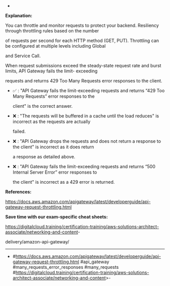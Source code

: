 *

**Explanation:**

You can throttle and monitor requests to protect your backend. Resiliency through throttling rules based on the number

of requests per second for each HTTP method (GET, PUT). Throttling can be configured at multiple levels including Global

and Service Call.

When request submissions exceed the steady-state request rate and burst limits, API Gateway fails the limit- exceeding

requests and returns 429 Too Many Requests error responses to the client.

* ✅ :  "API Gateway fails the limit-exceeding requests and returns “429 Too Many Requests” error responses to the

  client" is the correct answer.

* ❌ :  "The requests will be buffered in a cache until the load reduces" is incorrect as the requests are actually

  failed.

* ❌ :  "API Gateway drops the requests and does not return a response to the client" is incorrect as it does return

  a response as detailed above.

* ❌ :  "API Gateway fails the limit-exceeding requests and returns “500 Internal Server Error” error responses to

  the client" is incorrect as a 429 error is returned.

**References:**

<https://docs.aws.amazon.com/apigateway/latest/developerguide/api-gateway-request-throttling.html>

**Save time with our exam-specific cheat sheets:**

<https://digitalcloud.training/certification-training/aws-solutions-architect-associate/networking-and-content>-

delivery/amazon-api-gateway/

----
* #<https://docs.aws.amazon.com/apigateway/latest/developerguide/api-gateway-request-throttling.html> #api_gateway #many_requests_error_responses #many_requests #<https://digitalcloud.training/certification-training/aws-solutions-architect-associate/networking-and-content>>-

